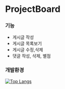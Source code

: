 # ProjectBoard

### 기능
- 게시글 작성
- 게시글 목록보기
- 게시글 수정,삭제
- 댓글 작성, 삭제, 별점

### 개발환경

[![Top Langs](https://github-readme-stats.vercel.app/api/top-langs/?username=isylsy166&layout=compact&theme=radical&langs_count=4)](https://github.com/anuraghazra/github-readme-stats)
